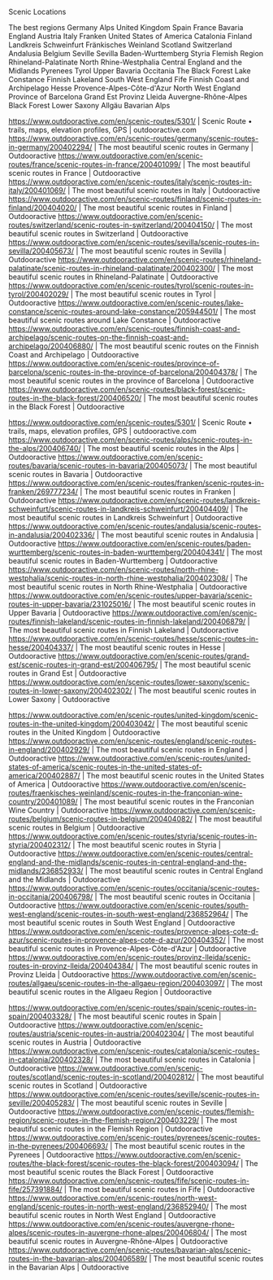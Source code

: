 Scenic Locations

The best regions
Germany
Alps
United Kingdom
Spain
France
Bavaria
England
Austria
Italy
Franken
United States of America
Catalonia
Finland
Landkreis Schweinfurt
Fränkisches Weinland
Scotland
Switzerland
Andalusia
Belgium
Seville
Sevilla
Baden-Wurttemberg
Styria
Flemish Region
Rhineland-Palatinate
North Rhine-Westphalia
Central England and the Midlands
Pyrenees
Tyrol
Upper Bavaria
Occitania
The Black Forest
Lake Constance
Finnish Lakeland
South West England
Fife
Finnish Coast and Archipelago
Hesse
Provence-Alpes-Côte-d'Azur
North West England
Province of Barcelona
Grand Est
Provinz Lleida
Auvergne-Rhône-Alpes
Black Forest
Lower Saxony
Allgäu
Bavarian Alps


https://www.outdooractive.com/en/scenic-routes/5301/ | Scenic Route • trails, maps, elevation profiles, GPS | outdooractive.com
https://www.outdooractive.com/en/scenic-routes/germany/scenic-routes-in-germany/200402294/ | The most beautiful scenic routes in Germany | Outdooractive
https://www.outdooractive.com/en/scenic-routes/france/scenic-routes-in-france/200401099/ | The most beautiful scenic routes in France | Outdooractive
https://www.outdooractive.com/en/scenic-routes/italy/scenic-routes-in-italy/200401069/ | The most beautiful scenic routes in Italy | Outdooractive
https://www.outdooractive.com/en/scenic-routes/finland/scenic-routes-in-finland/200404020/ | The most beautiful scenic routes in Finland | Outdooractive
https://www.outdooractive.com/en/scenic-routes/switzerland/scenic-routes-in-switzerland/200404150/ | The most beautiful scenic routes in Switzerland | Outdooractive
https://www.outdooractive.com/en/scenic-routes/sevilla/scenic-routes-in-sevilla/200405673/ | The most beautiful scenic routes in Sevilla | Outdooractive
https://www.outdooractive.com/en/scenic-routes/rhineland-palatinate/scenic-routes-in-rhineland-palatinate/200402300/ | The most beautiful scenic routes in Rhineland-Palatinate | Outdooractive
https://www.outdooractive.com/en/scenic-routes/tyrol/scenic-routes-in-tyrol/200402029/ | The most beautiful scenic routes in Tyrol | Outdooractive
https://www.outdooractive.com/en/scenic-routes/lake-constance/scenic-routes-around-lake-constance/205944501/ | The most beautiful scenic routes around Lake Constance | Outdooractive
https://www.outdooractive.com/en/scenic-routes/finnish-coast-and-archipelago/scenic-routes-on-the-finnish-coast-and-archipelago/200406880/ | The most beautiful scenic routes on the Finnish Coast and Archipelago | Outdooractive
https://www.outdooractive.com/en/scenic-routes/province-of-barcelona/scenic-routes-in-the-province-of-barcelona/200404378/ | The most beautiful scenic routes in the province of Barcelona | Outdooractive
https://www.outdooractive.com/en/scenic-routes/black-forest/scenic-routes-in-the-black-forest/200406520/ | The most beautiful scenic routes in the Black Forest | Outdooractive

https://www.outdooractive.com/en/scenic-routes/5301/ | Scenic Route • trails, maps, elevation profiles, GPS | outdooractive.com
https://www.outdooractive.com/en/scenic-routes/alps/scenic-routes-in-the-alps/200406740/ | The most beautiful scenic routes in the Alps | Outdooractive
https://www.outdooractive.com/en/scenic-routes/bavaria/scenic-routes-in-bavaria/200405073/ | The most beautiful scenic routes in Bavaria | Outdooractive
https://www.outdooractive.com/en/scenic-routes/franken/scenic-routes-in-franken/269777234/ | The most beautiful scenic routes in Franken | Outdooractive
https://www.outdooractive.com/en/scenic-routes/landkreis-schweinfurt/scenic-routes-in-landkreis-schweinfurt/200404409/ | The most beautiful scenic routes in Landkreis Schweinfurt | Outdooractive
https://www.outdooractive.com/en/scenic-routes/andalusia/scenic-routes-in-andalusia/200402336/ | The most beautiful scenic routes in Andalusia | Outdooractive
https://www.outdooractive.com/en/scenic-routes/baden-wurttemberg/scenic-routes-in-baden-wurttemberg/200404341/ | The most beautiful scenic routes in Baden-Wurttemberg | Outdooractive
https://www.outdooractive.com/en/scenic-routes/north-rhine-westphalia/scenic-routes-in-north-rhine-westphalia/200402308/ | The most beautiful scenic routes in North Rhine-Westphalia | Outdooractive
https://www.outdooractive.com/en/scenic-routes/upper-bavaria/scenic-routes-in-upper-bavaria/231025016/ | The most beautiful scenic routes in Upper Bavaria | Outdooractive
https://www.outdooractive.com/en/scenic-routes/finnish-lakeland/scenic-routes-in-finnish-lakeland/200406879/ | The most beautiful scenic routes in Finnish Lakeland | Outdooractive
https://www.outdooractive.com/en/scenic-routes/hesse/scenic-routes-in-hesse/200404337/ | The most beautiful scenic routes in Hesse | Outdooractive
https://www.outdooractive.com/en/scenic-routes/grand-est/scenic-routes-in-grand-est/200406795/ | The most beautiful scenic routes in Grand Est | Outdooractive
https://www.outdooractive.com/en/scenic-routes/lower-saxony/scenic-routes-in-lower-saxony/200402302/ | The most beautiful scenic routes in Lower Saxony | Outdooractive

https://www.outdooractive.com/en/scenic-routes/united-kingdom/scenic-routes-in-the-united-kingdom/200403042/ | The most beautiful scenic routes in the United Kingdom | Outdooractive
https://www.outdooractive.com/en/scenic-routes/england/scenic-routes-in-england/200402929/ | The most beautiful scenic routes in England | Outdooractive
https://www.outdooractive.com/en/scenic-routes/united-states-of-america/scenic-routes-in-the-united-states-of-america/200402887/ | The most beautiful scenic routes in the United States of America | Outdooractive
https://www.outdooractive.com/en/scenic-routes/fraenkisches-weinland/scenic-routes-in-the-franconian-wine-country/200401089/ | The most beautiful scenic routes in the Franconian Wine Country | Outdooractive
https://www.outdooractive.com/en/scenic-routes/belgium/scenic-routes-in-belgium/200404082/ | The most beautiful scenic routes in Belgium | Outdooractive
https://www.outdooractive.com/en/scenic-routes/styria/scenic-routes-in-styria/200402312/ | The most beautiful scenic routes in Styria | Outdooractive
https://www.outdooractive.com/en/scenic-routes/central-england-and-the-midlands/scenic-routes-in-central-england-and-the-midlands/236852933/ | The most beautiful scenic routes in Central England and the Midlands | Outdooractive
https://www.outdooractive.com/en/scenic-routes/occitania/scenic-routes-in-occitania/200406798/ | The most beautiful scenic routes in Occitania | Outdooractive
https://www.outdooractive.com/en/scenic-routes/south-west-england/scenic-routes-in-south-west-england/236852964/ | The most beautiful scenic routes in South West England | Outdooractive
https://www.outdooractive.com/en/scenic-routes/provence-alpes-cote-d-azur/scenic-routes-in-provence-alpes-cote-d-azur/200404352/ | The most beautiful scenic routes in Provence-Alpes-Côte-d'Azur | Outdooractive
https://www.outdooractive.com/en/scenic-routes/provinz-lleida/scenic-routes-in-provinz-lleida/200404384/ | The most beautiful scenic routes in Provinz Lleida | Outdooractive
https://www.outdooractive.com/en/scenic-routes/allgaeu/scenic-routes-in-the-allgaeu-region/200403097/ | The most beautiful scenic routes in the Allgaeu Region | Outdooractive

https://www.outdooractive.com/en/scenic-routes/spain/scenic-routes-in-spain/200403328/ | The most beautiful scenic routes in Spain | Outdooractive
https://www.outdooractive.com/en/scenic-routes/austria/scenic-routes-in-austria/200402304/ | The most beautiful scenic routes in Austria | Outdooractive
https://www.outdooractive.com/en/scenic-routes/catalonia/scenic-routes-in-catalonia/200402328/ | The most beautiful scenic routes in Catalonia | Outdooractive
https://www.outdooractive.com/en/scenic-routes/scotland/scenic-routes-in-scotland/200402812/ | The most beautiful scenic routes in Scotland | Outdooractive
https://www.outdooractive.com/en/scenic-routes/seville/scenic-routes-in-seville/200405283/ | The most beautiful scenic routes in Seville | Outdooractive
https://www.outdooractive.com/en/scenic-routes/flemish-region/scenic-routes-in-the-flemish-region/200403229/ | The most beautiful scenic routes in the Flemish Region | Outdooractive
https://www.outdooractive.com/en/scenic-routes/pyrenees/scenic-routes-in-the-pyrenees/200406693/ | The most beautiful scenic routes in the Pyrenees | Outdooractive
https://www.outdooractive.com/en/scenic-routes/the-black-forest/scenic-routes-the-black-forest/200403094/ | The most beautiful scenic routes the Black Forest | Outdooractive
https://www.outdooractive.com/en/scenic-routes/fife/scenic-routes-in-fife/257391884/ | The most beautiful scenic routes in Fife | Outdooractive
https://www.outdooractive.com/en/scenic-routes/north-west-england/scenic-routes-in-north-west-england/236852940/ | The most beautiful scenic routes in North West England | Outdooractive
https://www.outdooractive.com/en/scenic-routes/auvergne-rhone-alpes/scenic-routes-in-auvergne-rhone-alpes/200406804/ | The most beautiful scenic routes in Auvergne-Rhône-Alpes | Outdooractive
https://www.outdooractive.com/en/scenic-routes/bavarian-alps/scenic-routes-in-the-bavarian-alps/200406589/ | The most beautiful scenic routes in the Bavarian Alps | Outdooractive
